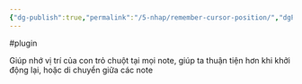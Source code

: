 ```yaml
---
{"dg-publish":true,"permalink":"/5-nhap/remember-cursor-position/","dgPassFrontmatter":true,"created":"","updated":""}
---
```


#plugin 

Giúp nhớ vị trí của con trỏ chuột tại mọi note, giúp ta thuận tiện hơn khi khởi động lại, hoặc di chuyển giữa các note 